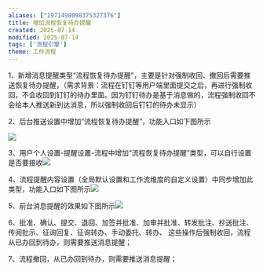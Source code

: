 ```yaml
---
aliases: ["1971498098375327376"]
title: 增加流程恢复待办提醒
created: 2025-07-14
modified: 2025-07-14
tags: ['流程引擎']
theme: 工作流程
---
```


1、新增消息提醒类型“流程恢复待办提醒”，主要是针对强制收回、撤回后需要推送恢复待办提醒，（需求背景：流程在钉钉等用户端里面提交之后，再进行强制收回，不会收回到钉钉的待办里面。因为钉钉待办是基于消息做的，流程强制收回不会给本人推送新到达消息，所以强制收回后钉钉的待办未显示）

2、后台推送设置中增加“流程恢复待办提醒”，功能入口如下图所示

![](https://myhelpdoc.oss-cn-heyuan.aliyuncs.com/mdimages/7c75d90495b17248879ae2c471d20958.jpg)

3、用户个人设置-提醒设置-流程中增加“流程恢复待办提醒”类型，可以自行设置是否要接收![](https://myhelpdoc.oss-cn-heyuan.aliyuncs.com/mdimages/fa254872e2bacc99cc2f45546cc35b8b.jpg)

4、流程提醒内容设置（全局默认设置和工作流维度的自定义设置）中同步增加此类型，功能入口如下图所示![](https://myhelpdoc.oss-cn-heyuan.aliyuncs.com/mdimages/1fb05279b5cadc3d3aa7d39147b824ab.jpg)

5、前台消息提醒的效果如下图所示![](https://myhelpdoc.oss-cn-heyuan.aliyuncs.com/mdimages/ac88742f017b2954d2e37a1857363702.jpg)

6、批准、确认、提交、退回、加签并批准、加审并批准、转发批注、抄送批注、传阅批示、征询回复、征询转办、手动委托、转办、 这些操作后强制收回，流程从已办回到待办，则需要推送消息提醒；

7、流程撤回，从已办回到待办，则需要推送消息提醒；

